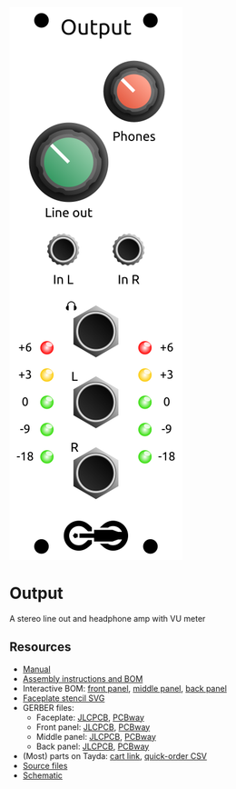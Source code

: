 <div class="fm-readme-container">

<img class="fm-readme-module-image" src="docs/images/output_faceplate.svg" />

<div class="fm-readme-text">

<h1>Output</h1>

<p>A stereo line out and headphone amp with VU meter</p>

<h2>Resources</h2>

<ul>
  <li><a href="https://quinnfreedman.github.io/fm-artifacts/Output/output_manual.pdf">Manual</a></li>
  <li><a href="https://quinnfreedman.github.io/modular/modules/Output/docs/assembly_instructions">Assembly instructions and BOM</a></li>
  <li>Interactive BOM: <a href="https://quinnfreedman.github.io/fm-artifacts/Output/output_pcb_front_interactive_bom.html">front panel</a>, <a href="https://quinnfreedman.github.io/fm-artifacts/Output/output_pcb_middle_interactive_bom.html">middle panel</a>, <a href="https://quinnfreedman.github.io/fm-artifacts/Output/output_pcb_back_interactive_bom.html">back panel</a></li>
  <li><a href="https://quinnfreedman.github.io/fm-artifacts/Output/output_faceplate.svg">Faceplate stencil SVG</a></li>
  <li>GERBER files:
    <ul>
      <li>Faceplate: <a href="https://quinnfreedman.github.io/fm-artifacts/Output/output_faceplate_pcb_jlcpcb.zip">JLCPCB</a>, <a href="https://quinnfreedman.github.io/fm-artifacts/Output/output_faceplate_pcb_pcbway.zip">PCBway</a></li>
      <li>Front panel: <a href="https://quinnfreedman.github.io/fm-artifacts/Output/output_pcb_front_jlcpcb.zip">JLCPCB</a>, <a href="https://quinnfreedman.github.io/fm-artifacts/Output/output_pcb_front_pcbway.zip">PCBway</a></li>
      <li>Middle panel: <a href="https://quinnfreedman.github.io/fm-artifacts/Output/output_pcb_middle_jlcpcb.zip">JLCPCB</a>, <a href="https://quinnfreedman.github.io/fm-artifacts/Output/output_pcb_middle_pcbway.zip">PCBway</a></li>
      <li>Back panel: <a href="https://quinnfreedman.github.io/fm-artifacts/Output/output_pcb_back_jlcpcb.zip">JLCPCB</a>, <a href="https://quinnfreedman.github.io/fm-artifacts/Output/output_pcb_back_pcbway.zip">PCBway</a></li>
    </ul>
  </li>
  <li>(Most) parts on Tayda: <a href="https://www.taydaelectronics.com/savecartpro/index/savenewquote/qid/97340692406">cart link</a>, <a href="https://freemodular.org/modules/Output/fm_output_tayda_bom.csv">quick-order CSV</a></li>
  <li><a href="https://github.com/QuinnFreedman/modular/tree/main/modules/Output">Source files</a></li>
  <li><a href="https://quinnfreedman.github.io/fm-artifacts/Output/output_schematic.pdf">Schematic</a></li>
</ul>

</div>
</div>
